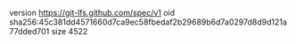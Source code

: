 version https://git-lfs.github.com/spec/v1
oid sha256:45c381dd4571660d7ca9ec58fbedaf2b29689b6d7a0297d8d9d121a77dded701
size 4522
